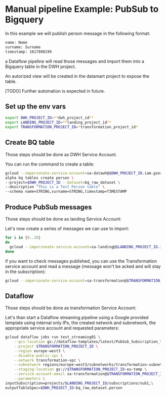 # Manual pipeline Example: PubSub to Bigquery

In this example we will publish person message in the following format:

```txt
name: Name
surname: Surname
timestamp: 1617898199
```

a Dataflow pipeline will read those messages and import them into a Bigquery table in the DWH project.

An autorized view will be created in the datamart project to expose the table.

[TODO] Further automation is expected in future.

## Set up the env vars
```bash
export DWH_PROJECT_ID=**dwh_project_id** 
export LANDING_PROJECT_ID=**landing_project_id** 
export TRANSFORMATION_PROJECT_ID=*transformation_project_id*
```

## Create BQ table
Those steps should be done as DWH Service Account.

You can run the command to create a table:

```bash
gcloud --impersonate-service-account=sa-datawh@$DWH_PROJECT_ID.iam.gserviceaccount.com \
alpha bq tables create person \
--project=$DWH_PROJECT_ID --dataset=bq_raw_dataset \
--description "This is a Test Person table" \
--schema name=STRING,surname=STRING,timestamp=TIMESTAMP
```

## Produce PubSub messages

Those steps should be done as landing Service Account:

Let's now create a series of messages we can use to import:

```bash
for i in {0..10} 
do 
  gcloud --impersonate-service-account=sa-landing@$LANDING_PROJECT_ID.iam.gserviceaccount.com pubsub topics publish projects/$LANDING_PROJECT_ID/topics/landing-1 --message="{\"name\": \"Lorenzo\", \"surname\": \"Caggioni\", \"timestamp\": \"$(date +%s)\"}"
done
```

if you want to check messages published, you can use the Transformation service account and read a message (message won't be acked and will stay in the subscription):

```bash
gcloud --impersonate-service-account=sa-transformation@$TRANSFORMATION_PROJECT_ID.iam.gserviceaccount.com pubsub subscriptions pull projects/$LANDING_PROJECT_ID/subscriptions/sub1
```

## Dataflow

Those steps should be done as transformation Service Account:

Let's than start a Dataflow streaming pipeline using a Google provided template using internal only IPs, the created network and subnetwork, the appropriate service account and requested parameters:

```bash
gcloud dataflow jobs run test_streaming01 \
    --gcs-location gs://dataflow-templates/latest/PubSub_Subscription_to_BigQuery \
    --project $TRANSFORMATION_PROJECT_ID \
    --region europe-west3 \
    --disable-public-ips \
    --network transformation-vpc \
    --subnetwork regions/europe-west3/subnetworks/transformation-subnet \
    --staging-location gs://$TRANSFORMATION_PROJECT_ID-eu-temp \
    --service-account-email sa-transformation@$TRANSFORMATION_PROJECT_ID.iam.gserviceaccount.com \
    --parameters \
inputSubscription=projects/$LANDING_PROJECT_ID/subscriptions/sub1,\
outputTableSpec=$DWH_PROJECT_ID:bq_raw_dataset.person
```
